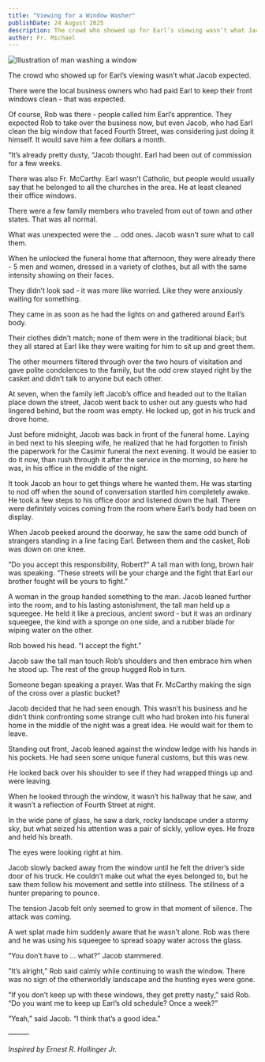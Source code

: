 ```yaml
---
title: "Viewing for a Window Washer"
publishDate: 24 August 2025
description: The crowd who showed up for Earl’s viewing wasn’t what Jacob expected.
author: Fr. Michael
---
```


![Illustration of man washing a window](/assets/blog/window-washer.jpg)

The crowd who showed up for Earl’s viewing wasn’t what Jacob expected.

There were the local business owners who had paid Earl to keep their front windows clean - that was expected.

Of course, Rob was there - people called him Earl’s apprentice. They expected Rob to take over the business now, but even Jacob, who had Earl clean the big window that faced Fourth Street, was considering just doing it himself. It would save him a few dollars a month.

“It’s already pretty dusty, “Jacob thought. Earl had been out of commission for a few weeks.

There was also Fr. McCarthy. Earl wasn’t Catholic, but people would usually say that he belonged to all the churches in the area. He at least cleaned their office windows.

There were a few family members who traveled from out of town and other states. That was all normal.

What was unexpected were the … odd ones. Jacob wasn’t sure what to call them.

When he unlocked the funeral home that afternoon, they were already there - 5 men and women, dressed in a variety of clothes, but all with the same intensity showing on their faces.

They didn’t look sad - it was more like worried. Like they were anxiously waiting for something.

They came in as soon as he had the lights on and gathered around Earl’s body.

Their clothes didn’t match; none of them were in the traditional black; but they all stared at Earl like they were waiting for him to sit up and greet them.

The other mourners filtered through over the two hours of visitation and gave polite condolences to the family, but the odd crew stayed right by the casket and didn’t talk to anyone but each other.

At seven, when the family left Jacob’s office and headed out to the Italian place down the street, Jacob went back to usher out any guests who had lingered behind, but the room was empty. He locked up, got in his truck and drove home.

Just before midnight, Jacob was back in front of the funeral home. Laying in bed next to his sleeping wife, he realized that he had forgotten to finish the paperwork for the Casimir funeral the next evening. It would be easier to do it now, than rush through it after the service in the morning, so here he was, in his office in the middle of the night.

It took Jacob an hour to get things where he wanted them. He was starting to nod off when the sound of conversation startled him completely awake. He took a few steps to his office door and listened down the hall. There were definitely voices coming from the room where Earl’s body had been on display.

When Jacob peeked around the doorway, he saw the same odd bunch of strangers standing in a line facing Earl. Between them and the casket, Rob was down on one knee.

”Do you accept this responsibility, Robert?” A tall man with long, brown hair was speaking. “These streets will be your charge and the fight that Earl our brother fought will be yours to fight.”

A woman in the group handed something to the man. Jacob leaned further into the room, and to his lasting astonishment, the tall man held up a squeegee. He held it like a precious, ancient sword - but it was an ordinary squeegee, the kind with a sponge on one side, and a rubber blade for wiping water on the other.

Rob bowed his head. “I accept the fight.”

Jacob saw the tall man touch Rob’s shoulders and then embrace him when he stood up. The rest of the group hugged Rob in turn.

Someone began speaking a prayer. Was that Fr. McCarthy making the sign of the cross over a plastic bucket?

Jacob decided that he had seen enough. This wasn’t his business and he didn’t think confronting some strange cult who had broken into his funeral home in the middle of the night was a great idea. He would wait for them to leave.

Standing out front, Jacob leaned against the window ledge with his hands in his pockets. He had seen some unique funeral customs, but this was new.

He looked back over his shoulder to see if they had wrapped things up and were leaving.

When he looked through the window, it wasn’t his hallway that he saw, and it wasn’t a reflection of Fourth Street at night.

In the wide pane of glass, he saw a dark, rocky landscape under a stormy sky, but what seized his attention was a pair of sickly, yellow eyes. He froze and held his breath.

The eyes were looking right at him.

Jacob slowly backed away from the window until he felt the driver’s side door of his truck. He couldn’t make out what the eyes belonged to, but he saw them follow his movement and settle into stillness. The stillness of a hunter preparing to pounce.

The tension Jacob felt only seemed to grow in that moment of silence. The attack was coming.

A wet splat made him suddenly aware that he wasn’t alone. Rob was there and he was using his squeegee to spread soapy water across the glass.

”You don’t have to … what?” Jacob stammered.

”It’s alright,” Rob said calmly while continuing to wash the window. There was no sign of the otherworldly landscape and the hunting eyes were gone.

”If you don’t keep up with these windows, they get pretty nasty,” said Rob. “Do you want me to keep up Earl’s old schedule? Once a week?”

“Yeah,” said Jacob. “I think that’s a good idea.”

———

*Inspired by Ernest R. Hollinger Jr.*